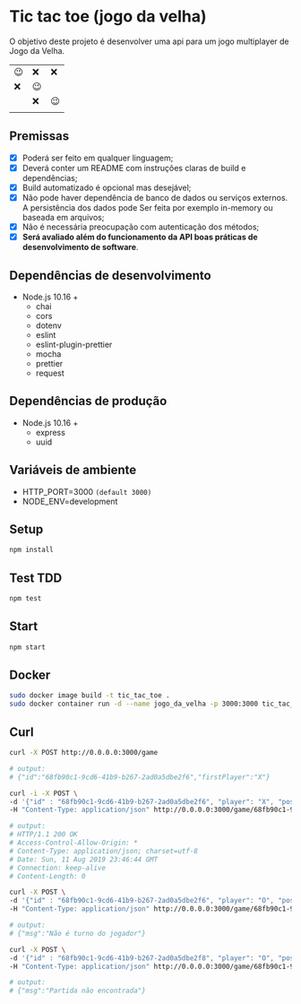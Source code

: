 # Tic tac toe (jogo da velha)
O objetivo deste projeto é desenvolver uma api para um jogo multiplayer de Jogo da Velha.

|    |    |    |
|---|---|---|
|:wink:|:x:|:x:|
|:x:|:wink:|   |
||:x:|:wink:|
|    |    |    |

## Premissas
- [x] Poderá ser feito em qualquer linguagem;
- [x] Deverá conter um README com instruções claras de build e dependências;
- [x] Build automatizado é opcional mas desejável;
- [x] Não pode haver dependência de banco de dados ou serviços externos. A persistência dos dados pode Ser feita por exemplo in-memory ou baseada em arquivos;
- [x] Não é necessária preocupação com autenticação dos métodos;
- [x] **Será avaliado além do funcionamento da API boas práticas de desenvolvimento de software**.

## Dependências de desenvolvimento
* Node.js 10.16 +
    * chai
    * cors
    * dotenv
    * eslint
    * eslint-plugin-prettier
    * mocha
    * prettier
    * request

## Dependências de produção
* Node.js 10.16 +
    * express
    * uuid

## Variáveis de ambiente
* HTTP_PORT=3000 `(default 3000)`
* NODE_ENV=development
## Setup
```bash
npm install
```

## Test TDD
```bash
npm test
```

## Start
```bash
npm start
```

## Docker
```bash
sudo docker image build -t tic_tac_toe .
sudo docker container run -d --name jogo_da_velha -p 3000:3000 tic_tac_toe
```

## Curl
```bash
curl -X POST http://0.0.0.0:3000/game

# output:  
# {"id":"68fb90c1-9cd6-41b9-b267-2ad0a5dbe2f6","firstPlayer":"X"}

curl -i -X POST \
-d '{"id" : "68fb90c1-9cd6-41b9-b267-2ad0a5dbe2f6", "player": "X", "position": { "x": 0, "y": 1 }}' \
-H "Content-Type: application/json" http://0.0.0.0:3000/game/68fb90c1-9cd6-41b9-b267-2ad0a5dbe2f6/movement

# output:
# HTTP/1.1 200 OK
# Access-Control-Allow-Origin: *
# Content-Type: application/json; charset=utf-8
# Date: Sun, 11 Aug 2019 23:46:44 GMT
# Connection: keep-alive
# Content-Length: 0

curl -X POST \
-d '{"id" : "68fb90c1-9cd6-41b9-b267-2ad0a5dbe2f6", "player": "O", "position": { "x": 2, "y": 1 }}' \
-H "Content-Type: application/json" http://0.0.0.0:3000/game/68fb90c1-9cd6-41b9-b267-2ad0a5dbe2f6/movement

# output: 
# {"msg":"Não é turno do jogador"}

curl -X POST \
-d '{"id" : "68fb90c1-9cd6-41b9-b267-2ad0a5dbe2f8", "player": "O", "position": { "x": 2, "y": 1 }}' \
-H "Content-Type: application/json" http://0.0.0.0:3000/game/68fb90c1-9cd6-41b9-b267-2ad0a5dbe2f8/movement

# output: 
# {"msg":"Partida não encontrada"}
```
